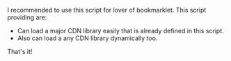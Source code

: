 I recommended to use this script for lover of bookmarklet.
This script providing are:
  * Can load a major CDN library easily that is already defined in this script.
  * Also can load a any CDN library dynamically too.

That's it!
